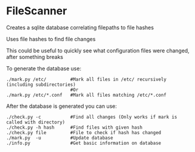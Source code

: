 # FileScanner

Creates a sqlite database correlating filepaths to file hashes

Uses file hashes to find file changes

This could be useful to quickly see what configuration files were changed, after something breaks

To generate the database use:
```
./mark.py /etc/         #Mark all files in /etc/ recursively (including subdirectories)
                        #Or
./mark.py /etc/*.conf   #Mark all files matching /etc/*.conf
```

After the database is generated you can use:
```
./check.py -c           #Find all changes (Only works if mark is called with directory)
./check.py -h hash      #Find files with given hash
./check.py file         #File to check if hash has changed
./mark.py  -u           #Update database
./info.py               #Get basic information on database
```